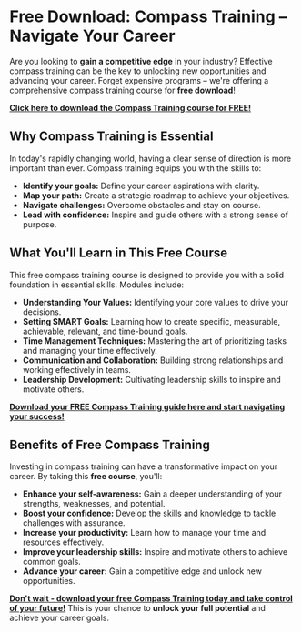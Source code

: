 # Free Download: Compass Training – Navigate Your Career

Are you looking to **gain a competitive edge** in your industry? Effective compass training can be the key to unlocking new opportunities and advancing your career. Forget expensive programs – we're offering a comprehensive compass training course for **free download**!

[**Click here to download the Compass Training course for FREE!**](https://udemywork.com/compass-training)

## Why Compass Training is Essential

In today's rapidly changing world, having a clear sense of direction is more important than ever. Compass training equips you with the skills to:

*   **Identify your goals:** Define your career aspirations with clarity.
*   **Map your path:** Create a strategic roadmap to achieve your objectives.
*   **Navigate challenges:** Overcome obstacles and stay on course.
*   **Lead with confidence:** Inspire and guide others with a strong sense of purpose.

## What You'll Learn in This Free Course

This free compass training course is designed to provide you with a solid foundation in essential skills. Modules include:

*   **Understanding Your Values:** Identifying your core values to drive your decisions.
*   **Setting SMART Goals:** Learning how to create specific, measurable, achievable, relevant, and time-bound goals.
*   **Time Management Techniques:** Mastering the art of prioritizing tasks and managing your time effectively.
*   **Communication and Collaboration:** Building strong relationships and working effectively in teams.
*   **Leadership Development:** Cultivating leadership skills to inspire and motivate others.

[**Download your FREE Compass Training guide here and start navigating your success!**](https://udemywork.com/compass-training)

## Benefits of Free Compass Training

Investing in compass training can have a transformative impact on your career. By taking this **free course**, you'll:

*   **Enhance your self-awareness:** Gain a deeper understanding of your strengths, weaknesses, and potential.
*   **Boost your confidence:** Develop the skills and knowledge to tackle challenges with assurance.
*   **Increase your productivity:** Learn how to manage your time and resources effectively.
*   **Improve your leadership skills:** Inspire and motivate others to achieve common goals.
*   **Advance your career:** Gain a competitive edge and unlock new opportunities.

[**Don't wait - download your free Compass Training today and take control of your future!**](https://udemywork.com/compass-training) This is your chance to **unlock your full potential** and achieve your career goals.
